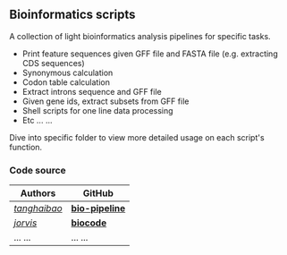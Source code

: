 ## Bioinformatics scripts

A collection of light bioinformatics analysis pipelines for specific tasks.

- Print feature sequences given GFF file and FASTA file (e.g. extracting CDS sequences)
- Synonymous calculation
- Codon table calculation
- Extract introns sequence and GFF file
- Given gene ids, extract subsets from GFF file
- Shell scripts for one line data processing
- Etc ... ...

Dive into specific folder to view more detailed usage on each script's function.

### Code source
|Authors| GitHub| 
|---|---|
|*[tanghaibao](https://github.com/tanghaibao)*| **[bio-pipeline](https://github.com/tanghaibao/bio-pipeline)**|
|*[jorvis](https://github.com/jorvis)*| **[biocode](https://github.com/biogeeker/biocode)**|
|... ... | ... ...|

